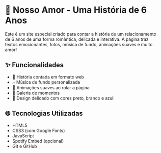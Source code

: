 # 💙 Nosso Amor - Uma História de 6 Anos

Este é um site especial criado para contar a história de um relacionamento de 6 anos de uma forma romântica, delicada e interativa. A página traz textos emocionantes, fotos, música de fundo, animações suaves e muito amor!

## ✨ Funcionalidades

- 📖 História contada em formato web
- 🎶 Música de fundo personalizada
- 💫 Animações suaves ao rolar a página
- 📸 Galeria de momentos
- 💌 Design delicado com cores preto, branco e azul

## 🌐 Tecnologias Utilizadas

- HTML5
- CSS3 (com Google Fonts)
- JavaScript
- Spotify Embed (opcional)
- Git e GitHub

